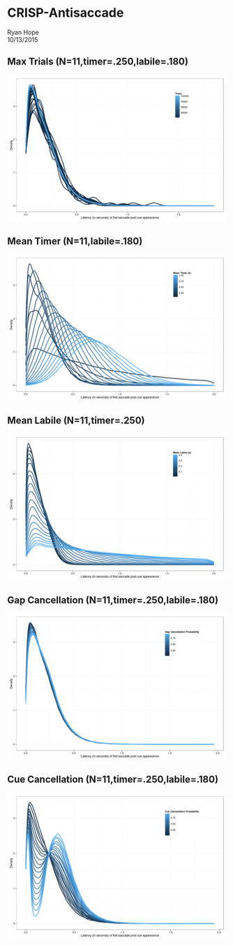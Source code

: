 # CRISP-Antisaccade
Ryan Hope  
10/13/2015  



## Max Trials (N=11,timer=.250,labile=.180)
 
![](analysis_files/figure-html/unnamed-chunk-2-1.png) 

## Mean Timer (N=11,labile=.180)

![](analysis_files/figure-html/unnamed-chunk-3-1.png) 

## Mean Labile (N=11,timer=.250)

![](analysis_files/figure-html/unnamed-chunk-4-1.png) 

## Gap Cancellation (N=11,timer=.250,labile=.180)
 
![](analysis_files/figure-html/unnamed-chunk-5-1.png) 
 
## Cue Cancellation (N=11,timer=.250,labile=.180)
 
![](analysis_files/figure-html/unnamed-chunk-6-1.png) 
